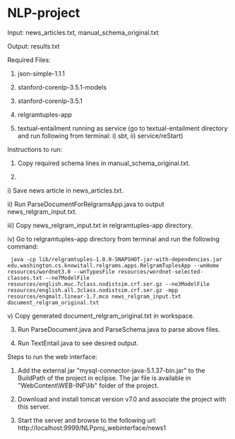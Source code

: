 # NLP-project

Input:  news_articles.txt, manual_schema_original.txt

Output: results.txt

Required Files: 

1. json-simple-1.1.1

2. stanford-corenlp-3.5.1-models

3. stanford-corenlp-3.5.1

4. relgramtuples-app

5. textual-entailment running as service (go to textual-entailment directory and run following from terminal: i) sbt, ii) service/reStart)




Instructions to run:

1.   Copy required schema lines in manual_schema_original.txt.

2. 
i)   Save news article in news_articles.txt.

ii)  Run ParseDocumentForRelgramsApp.java to output news_relgram_input.txt.

iii) Copy news_relgram_input.txt in relgramtuples-app directory.

iv)  Go to relgramtuples-app directory from terminal and run the following command:

	 java -cp lib/relgramtuples-1.0.0-SNAPSHOT-jar-with-dependencies.jar edu.washington.cs.knowitall.relgrams.apps.RelgramTuplesApp --wnHome resources/wordnet3.0 --wnTypesFile resources/wordnet-selected-classes.txt --ne7ModelFile resources/english.muc.7class.nodistsim.crf.ser.gz --ne3ModelFile resources/english.all.3class.nodistsim.crf.ser.gz -mpp resources/engmalt.linear-1.7.mco news_relgram_input.txt document_relgram_original.txt

v)   Copy generated document_relgram_original.txt in workspace.	

3.   Run ParseDocument.java and ParseSchema.java to parse above files.

4.   Run TextEntail.java to see desired output.




Steps to run the web interface:

1.   Add the external jar "mysql-connector-java-5.1.37-bin.jar" to the BuildPath of the project in eclipse. The jar file is available in "WebContent\WEB-INF\lib" folder of the project.

2.   Download and install tomcat version v7.0 and associate the project with this server.

3.   Start the server and browse to the following url:
     http://localhost:9999/NLPproj_webinterface/news1
